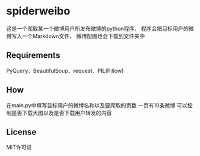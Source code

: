 # spiderweibo

这是一个爬取某一个微博用户所发布微博的python程序，
程序会把目标用户的微博写入一个Markdown文件，
微博配图也会下载到文件夹中

## Requirements

PyQuery、BeautifulSoup、request、PIL(Pillow)

## How

在main.py中填写目标用户的微博名称以及要爬取的页数
一页有10条微博
可以控制是否下载大图以及是否下载用户转发的内容

## License

MIT许可证